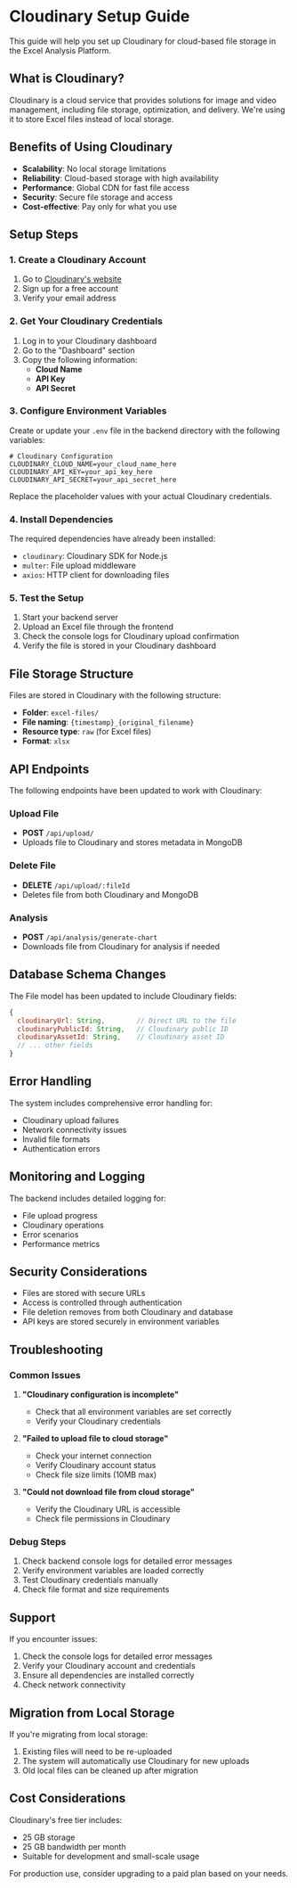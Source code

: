 # Cloudinary Setup Guide

This guide will help you set up Cloudinary for cloud-based file storage in the Excel Analysis Platform.

## What is Cloudinary?

Cloudinary is a cloud service that provides solutions for image and video management, including file storage, optimization, and delivery. We're using it to store Excel files instead of local storage.

## Benefits of Using Cloudinary

- **Scalability**: No local storage limitations
- **Reliability**: Cloud-based storage with high availability
- **Performance**: Global CDN for fast file access
- **Security**: Secure file storage and access
- **Cost-effective**: Pay only for what you use

## Setup Steps

### 1. Create a Cloudinary Account

1. Go to [Cloudinary's website](https://cloudinary.com/)
2. Sign up for a free account
3. Verify your email address

### 2. Get Your Cloudinary Credentials

1. Log in to your Cloudinary dashboard
2. Go to the "Dashboard" section
3. Copy the following information:
   - **Cloud Name**
   - **API Key**
   - **API Secret**

### 3. Configure Environment Variables

Create or update your `.env` file in the backend directory with the following variables:

```env
# Cloudinary Configuration
CLOUDINARY_CLOUD_NAME=your_cloud_name_here
CLOUDINARY_API_KEY=your_api_key_here
CLOUDINARY_API_SECRET=your_api_secret_here
```

Replace the placeholder values with your actual Cloudinary credentials.

### 4. Install Dependencies

The required dependencies have already been installed:
- `cloudinary`: Cloudinary SDK for Node.js
- `multer`: File upload middleware
- `axios`: HTTP client for downloading files

### 5. Test the Setup

1. Start your backend server
2. Upload an Excel file through the frontend
3. Check the console logs for Cloudinary upload confirmation
4. Verify the file is stored in your Cloudinary dashboard

## File Storage Structure

Files are stored in Cloudinary with the following structure:
- **Folder**: `excel-files/`
- **File naming**: `{timestamp}_{original_filename}`
- **Resource type**: `raw` (for Excel files)
- **Format**: `xlsx`

## API Endpoints

The following endpoints have been updated to work with Cloudinary:

### Upload File
- **POST** `/api/upload/`
- Uploads file to Cloudinary and stores metadata in MongoDB

### Delete File
- **DELETE** `/api/upload/:fileId`
- Deletes file from both Cloudinary and MongoDB

### Analysis
- **POST** `/api/analysis/generate-chart`
- Downloads file from Cloudinary for analysis if needed

## Database Schema Changes

The File model has been updated to include Cloudinary fields:

```javascript
{
  cloudinaryUrl: String,        // Direct URL to the file
  cloudinaryPublicId: String,   // Cloudinary public ID
  cloudinaryAssetId: String,    // Cloudinary asset ID
  // ... other fields
}
```

## Error Handling

The system includes comprehensive error handling for:
- Cloudinary upload failures
- Network connectivity issues
- Invalid file formats
- Authentication errors

## Monitoring and Logging

The backend includes detailed logging for:
- File upload progress
- Cloudinary operations
- Error scenarios
- Performance metrics

## Security Considerations

- Files are stored with secure URLs
- Access is controlled through authentication
- File deletion removes from both Cloudinary and database
- API keys are stored securely in environment variables

## Troubleshooting

### Common Issues

1. **"Cloudinary configuration is incomplete"**
   - Check that all environment variables are set correctly
   - Verify your Cloudinary credentials

2. **"Failed to upload file to cloud storage"**
   - Check your internet connection
   - Verify Cloudinary account status
   - Check file size limits (10MB max)

3. **"Could not download file from cloud storage"**
   - Verify the Cloudinary URL is accessible
   - Check file permissions in Cloudinary

### Debug Steps

1. Check backend console logs for detailed error messages
2. Verify environment variables are loaded correctly
3. Test Cloudinary credentials manually
4. Check file format and size requirements

## Support

If you encounter issues:
1. Check the console logs for detailed error messages
2. Verify your Cloudinary account and credentials
3. Ensure all dependencies are installed correctly
4. Check network connectivity

## Migration from Local Storage

If you're migrating from local storage:
1. Existing files will need to be re-uploaded
2. The system will automatically use Cloudinary for new uploads
3. Old local files can be cleaned up after migration

## Cost Considerations

Cloudinary's free tier includes:
- 25 GB storage
- 25 GB bandwidth per month
- Suitable for development and small-scale usage

For production use, consider upgrading to a paid plan based on your needs. 